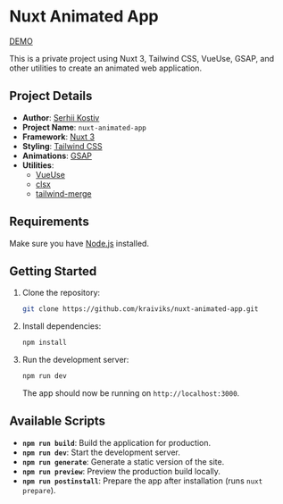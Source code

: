 
# Nuxt Animated App

[DEMO](https://nuxt-animated-app.vercel.app/)

This is a private project using Nuxt 3, Tailwind CSS, VueUse, GSAP, and other utilities to create an animated web application.

## Project Details

- **Author**: [Serhii Kostiv](https://github.com/kraiviks)
- **Project Name**: `nuxt-animated-app`
- **Framework**: [Nuxt 3](https://nuxt.com)
- **Styling**: [Tailwind CSS](https://tailwindcss.com/)
- **Animations**: [GSAP](https://greensock.com/gsap/)
- **Utilities**: 
  - [VueUse](https://vueuse.org/)
  - [clsx](https://github.com/lukeed/clsx)
  - [tailwind-merge](https://github.com/dcastil/tailwind-merge)

## Requirements

Make sure you have [Node.js](https://nodejs.org/) installed.

## Getting Started

1. Clone the repository:

   ```bash
   git clone https://github.com/kraiviks/nuxt-animated-app.git
   ```

2. Install dependencies:

   ```bash
   npm install
   ```

3. Run the development server:

   ```bash
   npm run dev
   ```

   The app should now be running on `http://localhost:3000`.

## Available Scripts

- **`npm run build`**: Build the application for production.
- **`npm run dev`**: Start the development server.
- **`npm run generate`**: Generate a static version of the site.
- **`npm run preview`**: Preview the production build locally.
- **`npm run postinstall`**: Prepare the app after installation (runs `nuxt prepare`).